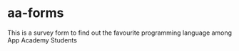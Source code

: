 # aa-forms
This is a survey form to find out the favourite programming language among App Academy Students
